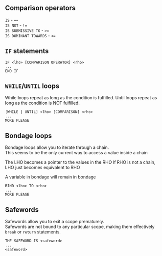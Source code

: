 ## Comparison operators
`IS` - `==`  
`IS NOT` - `!=`  
`IS SUBMISSIVE TO` - `>=`  
`IS DOMINANT TOWARDS` - `<=`  

## `IF` statements
    IF <lho> [COMPARISON OPERATOR] <rho>
    ...
    END IF

## `WHILE`/`UNTIL` loops
While loops repeat as long as the condition is fulfilled.
Until loops repeat as long as the condition is NOT fulfilled.

    [WHILE | UNTIL] <lho> [COMPARISON] <rho>
    ...
    MORE PLEASE

## Bondage loops
Bondage loops allow you to iterate through a chain.  
This seems to be the only current way to access a value
inside a chain

The LHO becomes a pointer to the values in the RHO
If RHO is not a chain, LHO just becomes equivalent
to RHO

A variable in bondage will remain in bondage

    BIND <lho> TO <rho>
    ...
    MORE PLEASE

## Safewords
Safewords allow you to exit a scope prematurely.  
Safewords are not bound to any particular scope,
making them effectively `break` or `return`
statements.  

    THE SAFEWORD IS <safeword>
    ...
    <safeword>

